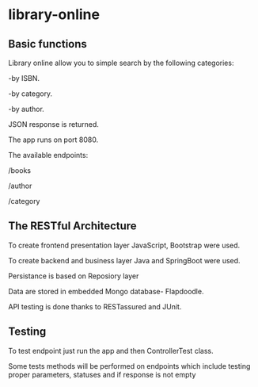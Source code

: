 # library-online

## Basic functions 

Library online allow you to simple search by the following categories: 

-by ISBN. 

-by category.

-by author.

JSON response is returned.

The app runs on port 8080.

The available endpoints:

/books

/author

/category

## The RESTful Architecture

To create frontend presentation layer JavaScript, Bootstrap were used.

To create backend and business layer Java and SpringBoot were used.

Persistance is based on Reposiory layer

Data are stored in embedded Mongo database- Flapdoodle.

API testing is done thanks to RESTassured and JUnit.

## Testing

To test endpoint just run the app and then ControllerTest class.

Some tests methods will be performed on endpoints which include testing proper parameters, statuses and if response is not empty
